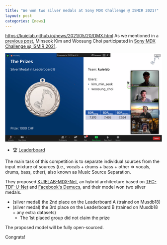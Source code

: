 ```yaml
---
title: "We won two silver medals at Sony MDX Challenge @ ISMIR 2021!"
layout: post
categories: [news]
---
```

https://kuielab.github.io/news/2021/05/20/DMX.html
As we mentioned in a [previous post](news/2021/05/20/MDX.html), Minseok Kim and Woosung Choi participated in [Sony MDX Challenge @ ISMIR 2021](aicrowd.com/challenges/music-demixing-challenge-ismir-2021).

![](/images/mdx.png)

- 🏆 [Leaderboard](https://www.aicrowd.com/challenges/music-demixing-challenge-ismir-2021/leaderboards)

The main task of this competition is to separate individual sources from the input mixture of sources (i.e., vocals + drums + bass + other => vocals, drums, bass, other), also known as Music Source Separation.

They proposed [KUIELAB-MDX-Net](https://github.com/kuielab/mdx-net), an hybrid architecture based on [TFC-TDF-U-Net](/news/2020/07/22/choi.html) and [Facebook's Demucs](https://github.com/facebookresearch/demucs), and their model won two silver medals.

- (silver medal) the 2nd place on the Leaderboard A (trained on Musdb18)
- (silver medal) the 3rd place on the Leaderboard B (trained on Musdb18 + any extra datasets)
  - The 1st placed group did not claim the prize


The proposed model will be fully open-sourced.

Congrats!

